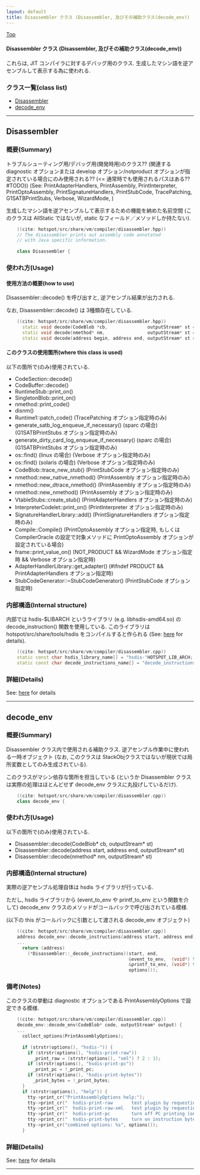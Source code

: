 ```yaml
---
layout: default
title: Disassembler クラス (Disassembler, 及びその補助クラス(decode_env))
---
```

[Top](../index.html)

#### Disassembler クラス (Disassembler, 及びその補助クラス(decode_env))

これらは, JIT コンパイラに対するデバッグ用のクラス. 生成したマシン語を逆アセンブルして表示する為に使われる.



### クラス一覧(class list)

  * [Disassembler](#noK0HoVz_i)
  * [decode_env](#noTv8vHI32)


---
## <a name="noK0HoVz_i" id="noK0HoVz_i">Disassembler</a>

### 概要(Summary)
トラブルシューティング用/デバッグ用(開発時用)のクラス?? (関連する diagnostic オプションまたは develop オプション/notproduct オプションが指定されている場合にのみ使用される?? (<= 通常時でも使用されるパスはある?? #TODO)) (See: PrintAdapterHandlers, PrintAssembly, PrintInterpreter, PrintOptoAssembly, PrintSignatureHandlers, PrintStubCode, TracePatching, G1SATBPrintStubs, Verbose, WizardMode, )

生成したマシン語を逆アセンブルして表示するための機能を納めた名前空間
(このクラスは AllStatic ではないが, static なフィールド／メソッドしか持たない).


```cpp
    ((cite: hotspot/src/share/vm/compiler/disassembler.hpp))
    // The disassembler prints out assembly code annotated
    // with Java specific information.
    
    class Disassembler {
```

### 使われ方(Usage)
#### 使用方法の概要(how to use)
Disassembler::decode() を呼び出すと, 逆アセンブル結果が出力される.

なお, Disassembler::decode() は 3種類存在している.


```cpp
    ((cite: hotspot/src/share/vm/compiler/disassembler.hpp))
      static void decode(CodeBlob *cb,               outputStream* st = NULL);
      static void decode(nmethod* nm,                outputStream* st = NULL);
      static void decode(address begin, address end, outputStream* st = NULL);
```

#### このクラスの使用箇所(where this class is used)
以下の箇所で(のみ)使用されている.

* CodeSection::decode()
* CodeBuffer::decode()
* RuntimeStub::print_on()
* SingletonBlob::print_on()
* nmethod::print_code()
* disnm()
* Runtime1::patch_code() (TracePatching オプション指定時のみ)
* generate_satb_log_enqueue_if_necessary() (sparc の場合)  (G1SATBPrintStubs オプション指定時のみ)
* generate_dirty_card_log_enqueue_if_necessary() (sparc の場合)  (G1SATBPrintStubs オプション指定時のみ)
* os::find() (linux の場合) (Verbose オプション指定時のみ)
* os::find() (solaris の場合) (Verbose オプション指定時のみ)
* CodeBlob::trace_new_stub() (PrintStubCode オプション指定時のみ)
* nmethod::new_native_nmethod() (PrintAssembly オプション指定時のみ)
* nmethod::new_dtrace_nmethod() (PrintAssembly オプション指定時のみ)
* nmethod::new_nmethod() (PrintAssembly オプション指定時のみ)
* VtableStubs::create_stub() (PrintAdapterHandlers オプション指定時のみ)
* InterpreterCodelet::print_on() (PrintInterpreter オプション指定時のみ)
* SignatureHandlerLibrary::add() (PrintSignatureHandlers オプション指定時のみ)
* Compile::Compile() (PrintOptoAssembly オプション指定時, もしくは CompilerOracle の設定で対象メソッドに PrintOptoAssembly オプションが設定されている場合)
* frame::print_value_on() (NOT_PRODUCT && WizardMode オプション指定時 && Verbose オプション指定時)
* AdapterHandlerLibrary::get_adapter() (#ifndef PRODUCT && PrintAdapterHandlers オプション指定時)
* StubCodeGenerator::~StubCodeGenerator() (PrintStubCode オプション指定時)

### 内部構造(Internal structure)
内部では hsdis-$LIBARCH というライブラリ (e.g. libhsdis-amd64.so) の decode_instruction() 関数を使用している.
このライブラリは hotspot/src/share/tools/hsdis をコンパイルすると作られる (See: [here](no7882BMt.html) for details).


```cpp
    ((cite: hotspot/src/share/vm/compiler/disassembler.cpp))
    static const char hsdis_library_name[] = "hsdis-"HOTSPOT_LIB_ARCH;
    static const char decode_instructions_name[] = "decode_instructions";
```




### 詳細(Details)
See: [here](../doxygen/classDisassembler.html) for details

---
## <a name="noTv8vHI32" id="noTv8vHI32">decode_env</a>

### 概要(Summary)
Disassembler クラス内で使用される補助クラス.
逆アセンブル作業中に使われる一時オブジェクト (なお, このクラスは StackObjクラスではないが現状では局所変数としてのみ生成されている).

このクラスがマシン依存な箇所を担当している
(というか Disassembler クラスは実際の処理はほとんどせず decode_env クラスに丸投げしているだけ).


```cpp
    ((cite: hotspot/src/share/vm/compiler/disassembler.cpp))
    class decode_env {
```

### 使われ方(Usage)
以下の箇所で(のみ)使用されている.

* Disassembler::decode(CodeBlob* cb, outputStream* st)
* Disassembler::decode(address start, address end, outputStream* st)
* Disassembler::decode(nmethod* nm, outputStream* st)

### 内部構造(Internal structure)
実際の逆アセンブル処理自体は hsdis ライブラリが行っている.

ただし, hsdis ライブラリから (event_to_env や printf_to_env という関数を介して) 
decode_env クラスのメソッドがコールバックで呼び出されている模様.

(以下の this がコールバックに引数として渡される decode_env オブジェクト)


```cpp
    ((cite: hotspot/src/share/vm/compiler/disassembler.cpp))
    address decode_env::decode_instructions(address start, address end) {
    ...
      return (address)
        (*Disassembler::_decode_instructions)(start, end,
                                              &event_to_env,  (void*) this,
                                              &printf_to_env, (void*) this,
                                              options());
```

### 備考(Notes)
このクラスの挙動は diagnostic オプションである PrintAssemblyOptions で設定できる模様.


```cpp
    ((cite: hotspot/src/share/vm/compiler/disassembler.cpp))
    decode_env::decode_env(CodeBlob* code, outputStream* output) {
    ...
      collect_options(PrintAssemblyOptions);
    
      if (strstr(options(), "hsdis-")) {
        if (strstr(options(), "hsdis-print-raw"))
          _print_raw = (strstr(options(), "xml") ? 2 : 1);
        if (strstr(options(), "hsdis-print-pc"))
          _print_pc = !_print_pc;
        if (strstr(options(), "hsdis-print-bytes"))
          _print_bytes = !_print_bytes;
      }
      if (strstr(options(), "help")) {
        tty->print_cr("PrintAssemblyOptions help:");
        tty->print_cr("  hsdis-print-raw       test plugin by requesting raw output");
        tty->print_cr("  hsdis-print-raw-xml   test plugin by requesting raw xml");
        tty->print_cr("  hsdis-print-pc        turn off PC printing (on by default)");
        tty->print_cr("  hsdis-print-bytes     turn on instruction byte output");
        tty->print_cr("combined options: %s", options());
      }
```




### 詳細(Details)
See: [here](../doxygen/classdecode__env.html) for details

---
